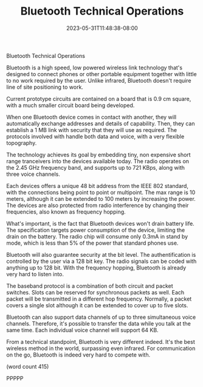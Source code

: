 ﻿---
title: "Bluetooth Technical Operations"
date: 2023-05-31T11:48:38-08:00
description: "Bluetooth Technology Tips for Web Success"
featured_image: "/images/Bluetooth Technology.jpg"
tags: ["Bluetooth Technology"]
---

Bluetooth Technical Operations

Bluetooth is a high speed, low powered wireless link
technology that's designed to connect phones or other
portable equipment together with little to no work
required by the user.  Unlike infrared, Bluetooth
doesn't require line of site positioning to work.

Current prototype circuits are contained on a board
that is 0.9 cm square, with a much smaller circuit
board being developed.  

When one Bluetooth device comes in contact with
another, they will automatically exchange addresses
and details of capability.  Then, they can establish
a 1 MB link with security that they will use as
required.  The protocols involved with handle both
data and voice, with a very flexible topography.

The technology achieves its goal by embedding tiny,
non expensive short range tranceivers into the 
devices available today.  The radio operates on the
2.45 GHz frequency band, and supports up to 721
KBps, along with three voice channels.  

Each devices offers a unique 48 bit address from
the IEEE 802 standard, with the connections being
point to point or multipoint. The max range is 
10 meters, although it can be extended to 100 
meters by increasing the power.  The devices are
also protected from radio interference by changing
their frequencies, also known as frequency hopping.

What's important, is the fact that Bluetooth 
devices won't drain battery life.  The specification
targets power consumption of the device, limiting
the drain on the battery.  The radio chip will
consume only 0.3mA in stand by mode, which is less
than 5% of the power that standard phones use.

Bluetooth will also guarantee security at the bit
level.  The authentification is controlled by the
user via a 128 bit key.  The radio signals can
be coded with anything up to 128 bit.  With the
frequency hopping, Bluetooth is already very 
hard to listen into.

The baseband protocol is a combination of both
circuit and packet switches.  Slots can be reserved
for synchronous packets as well.  Each packet 
will be transmitted in a different hop frequency.
Normally, a packet covers a single slot although
it can be extended to cover up to five slots.

Bluetooth can also support data channels of up to
three simultaneous voice channels.  Therefore,
it's possible to transfer the data while you talk
at the same time.  Each individual voice channel
will support 64 KB.

From a technical standpoint, Bluetooth is very
different indeed.  It's the best wireless method
in the world, surpassing even infrared.  For 
communication on the go, Bluetooth is indeed
very hard to compete with.

(word count 415)

PPPPP

